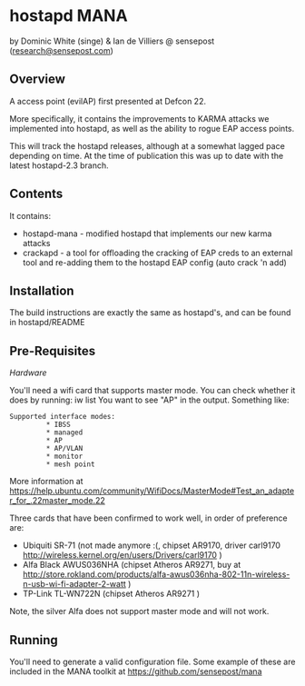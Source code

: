 hostapd MANA
================
by Dominic White (singe) & Ian de Villiers @ sensepost (research@sensepost.com)

Overview
--------
A access point (evilAP) first presented at Defcon 22.

More specifically, it contains the improvements to KARMA attacks we implemented into hostapd, as well as the ability to rogue EAP access points.

This will track the hostapd releases, although at a somewhat lagged pace depending on time. At the time of publication this was up to date with the latest hostapd-2.3 branch.

Contents
--------

It contains:
* hostapd-mana - modified hostapd that implements our new karma attacks
* crackapd - a tool for offloading the cracking of EAP creds to an external tool and re-adding them to the hostapd EAP config (auto crack 'n add)

Installation
------------

The build instructions are exactly the same as hostapd's, and can be found in hostapd/README

Pre-Requisites
--------------

_Hardware_

You'll need a wifi card that supports master mode. You can check whether it does by running:
    iw list
You want to see "AP" in the output. Something like:
```
Supported interface modes:
         * IBSS
         * managed
         * AP
         * AP/VLAN
         * monitor
         * mesh point
```
More information at https://help.ubuntu.com/community/WifiDocs/MasterMode#Test_an_adapter_for_.22master_mode.22

Three cards that have been confirmed to work well, in order of preference are:
* Ubiquiti SR-71 (not made anymore :(, chipset AR9170, driver carl9170 http://wireless.kernel.org/en/users/Drivers/carl9170 ) 
* Alfa Black AWUS036NHA (chipset Atheros AR9271, buy at http://store.rokland.com/products/alfa-awus036nha-802-11n-wireless-n-usb-wi-fi-adapter-2-watt ) 
* TP-Link TL-WN722N (chipset Atheros AR9271 )

Note, the silver Alfa does not support master mode and will not work.

Running
-------

You'll need to generate a valid configuration file. Some example of these are included in the MANA toolkit at https://github.com/sensepost/mana

